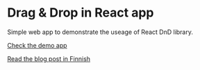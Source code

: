 # Drag & Drop in React app
Simple web app to demonstrate the useage of React DnD library.

[Check the demo app](https://weekly-chores.vercel.app/)

[Read the blog post in Finnish](https://anttituomola.fi/reactin-drag-and-drop-eli-raahaa-ja-pudota/)